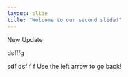 ```yaml
---
layout: slide
title: "Welcome to our second slide!"
---
```

New Update 

dsfffg


sdf
dsf
f
f
Use the left arrow to go back!
